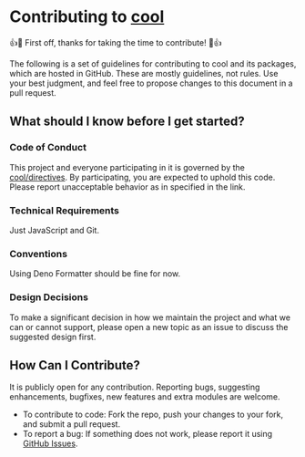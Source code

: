 # Contributing to [cool](https://github.com/eser/cool)

👍🎉 First off, thanks for taking the time to contribute! 🎉👍

The following is a set of guidelines for contributing to cool and its packages,
which are hosted in GitHub. These are mostly guidelines, not rules. Use your
best judgment, and feel free to propose changes to this document in a pull
request.

## What should I know before I get started?

### Code of Conduct

This project and everyone participating in it is governed by the
[cool/directives](directives/README.md). By participating, you are expected to
uphold this code. Please report unacceptable behavior as in specified in the
link.

### Technical Requirements

Just JavaScript and Git.

### Conventions

Using Deno Formatter should be fine for now.

### Design Decisions

To make a significant decision in how we maintain the project and what we can or
cannot support, please open a new topic as an issue to discuss the suggested
design first.

## How Can I Contribute?

It is publicly open for any contribution. Reporting bugs, suggesting
enhancements, bugfixes, new features and extra modules are welcome.

- To contribute to code: Fork the repo, push your changes to your fork, and
  submit a pull request.
- To report a bug: If something does not work, please report it using
  [GitHub Issues](https://github.com/eser/cool/issues).
